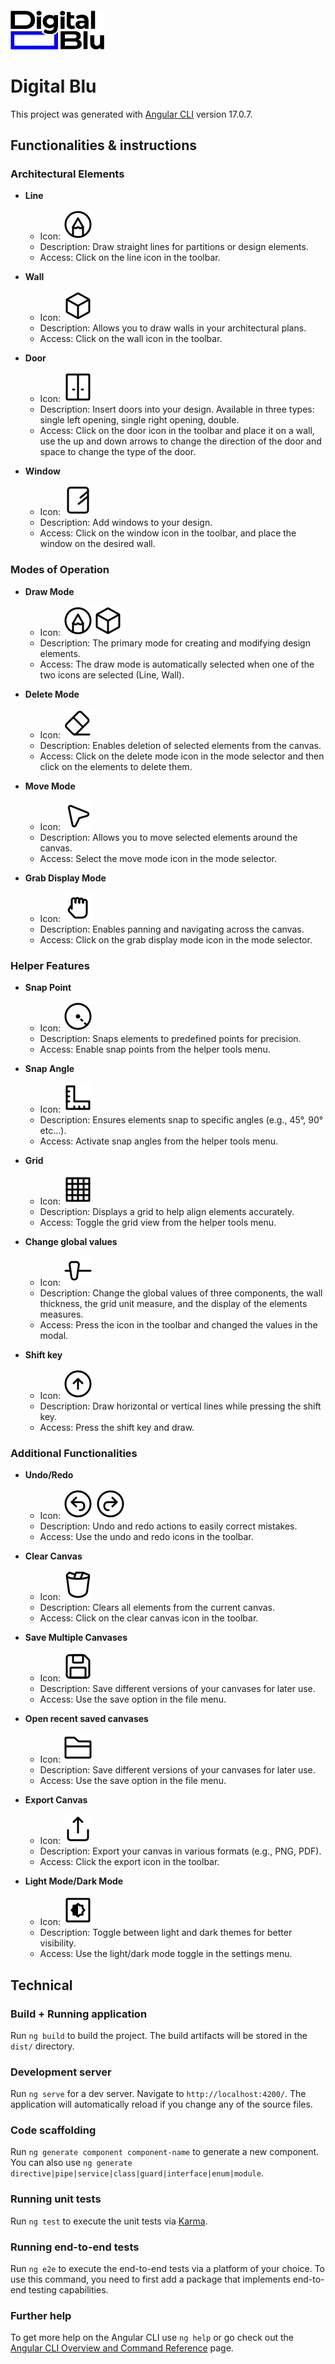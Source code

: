 <head>
<link rel="stylesheet"
  href="https://cdn.jsdelivr.net/gh/iconoir-icons/iconoir@main/css/iconoir.css"/>
</head>


<img src="src/assets/logo.png" alt="Logo" style="width: 150px; margin-top: 20px;">

# Digital Blu

This project was generated with [Angular CLI](https://github.com/angular/angular-cli) version 17.0.7.

## Functionalities & instructions

### Architectural Elements

- **Line**
    - Icon: <img src="icons/design-pencil.svg">
    - Description: Draw straight lines for partitions or design elements.
    - Access: Click on the line icon in the toolbar.


- **Wall**
    - Icon: <img src="icons/cube.svg">
    - Description: Allows you to draw walls in your architectural plans.
    - Access: Click on the wall icon in the toolbar.


- **Door**
    - Icon: <img src="icons/closet.svg">
    - Description: Insert doors into your design. Available in three types: single left opening, single right opening,
      double.
    - Access: Click on the door icon in the toolbar and place it on a wall, use the up and down arrows to change the
      direction of the door and space to change the type of the door.


- **Window**
    - Icon: <img src="icons/mirror.svg">
    - Description: Add windows to your design.
    - Access: Click on the window icon in the toolbar, and place the window on the desired wall.

### Modes of Operation

- **Draw Mode**
    - Icon: <img src="icons/design-pencil.svg"><img src="icons/cube.svg">
    - Description: The primary mode for creating and modifying design elements.
    - Access: The draw mode is automatically selected when one of the two icons are selected (Line, Wall).

- **Delete Mode**
    - Icon: <img src="icons/erase.svg">
    - Description: Enables deletion of selected elements from the canvas.
    - Access: Click on the delete mode icon in the mode selector and then click on the elements to delete them.

- **Move Mode**
    - Icon: <img src="icons/cursor-pointer.svg">
    - Description: Allows you to move selected elements around the canvas.
    - Access: Select the move mode icon in the mode selector.

- **Grab Display Mode**
    - Icon: <img src="icons/drag-hand-gesture.svg">
    - Description: Enables panning and navigating across the canvas.
    - Access: Click on the grab display mode icon in the mode selector.

### Helper Features

- **Snap Point**
    - Icon: <img src="icons/one-point-circle.svg">
    - Description: Snaps elements to predefined points for precision.
    - Access: Enable snap points from the helper tools menu.

- **Snap Angle**
    - Icon: <img src="icons/angle-tool.svg">
    - Description: Ensures elements snap to specific angles (e.g., 45°, 90° etc...).
    - Access: Activate snap angles from the helper tools menu.

- **Grid**
    - Icon: <img src="icons/orthogonal-view.svg">
    - Description: Displays a grid to help align elements accurately.
    - Access: Toggle the grid view from the helper tools menu.

- **Change global values**
    - Icon: <img src="icons/control-slider.svg">
    - Description: Change the global values of three components, the wall thickness, the grid unit measure, and the
      display of the elements measures.
    - Access: Press the icon in the toolbar and changed the values in the modal.

- **Shift key**
    - Icon: <img src="icons/arrow-up-circle.svg">
    - Description: Draw horizontal or vertical lines while pressing the shift key.
    - Access: Press the shift key and draw.

### Additional Functionalities

- **Undo/Redo**
    - Icon: <img src="icons/undo-circle.svg"> <img src="icons/redo-circle.svg">
    - Description: Undo and redo actions to easily correct mistakes.
    - Access: Use the undo and redo icons in the toolbar.

- **Clear Canvas**
    - Icon: <img src="icons/bin-full.svg">
    - Description: Clears all elements from the current canvas.
    - Access: Click on the clear canvas icon in the toolbar.

- **Save Multiple Canvases**
    - Icon: <img src="icons/floppy-disk.svg">
    - Description: Save different versions of your canvases for later use.
    - Access: Use the save option in the file menu.

- **Open recent saved canvases**
    - Icon: <img src="icons/folder.svg">
    - Description: Save different versions of your canvases for later use.
    - Access: Use the save option in the file menu.

- **Export Canvas**
    - Icon: <img src="icons/share-ios.svg">
    - Description: Export your canvas in various formats (e.g., PNG, PDF).
    - Access: Click the export icon in the toolbar.

- **Light Mode/Dark Mode**
    - Icon: <img src="icons/brightness.svg">
    - Description: Toggle between light and dark themes for better visibility.
    - Access: Use the light/dark mode toggle in the settings menu.

## Technical

### Build + Running application

Run `ng build` to build the project. The build artifacts will be stored in the `dist/` directory.

### Development server

Run `ng serve` for a dev server. Navigate to `http://localhost:4200/`. The application will automatically reload if you
change any of the source files.

### Code scaffolding

Run `ng generate component component-name` to generate a new component. You can also
use `ng generate directive|pipe|service|class|guard|interface|enum|module`.

### Running unit tests

Run `ng test` to execute the unit tests via [Karma](https://karma-runner.github.io).

### Running end-to-end tests

Run `ng e2e` to execute the end-to-end tests via a platform of your choice. To use this command, you need to first add a
package that implements end-to-end testing capabilities.

### Further help

To get more help on the Angular CLI use `ng help` or go check out
the [Angular CLI Overview and Command Reference](https://angular.io/cli) page.